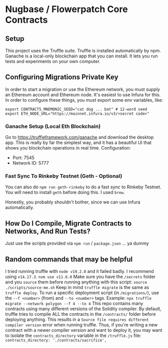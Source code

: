 # Nugbase / Flowerpatch Core Contracts

## Setup

This project uses the Truffle suite. Truffle is installed automatically by npm.
Ganache is a local-only blockchain app that you can install. It lets you run
tests and experiments on your own computer.

## Configuring Migrations Private Key

In order to start a migration or use the Ethereum network, you must supply
an Ethereum account and Ethereum node. It's easiest to use Infura for this.
In order to configure these things, you must export some env variables, like:

    export CONTRACTS_MNEMONIC_SEED="cat dog ... bat" # 12-word seed
    export ETH_NODE_URL="https://mainnet.infura.io/v3/<secret code>"

### Ganache Setup (Local Eth Blockchain)

Go to https://truffleframework.com/ganache and download the desktop app. This
is really by far the simplest way, and it has a beautiful UI that shows you
blockchain operations in real time. Configuration:

 * Port: 7545
 * Network ID: 5777

### Fast Sync To Rinkeby Testnet (Geth - Optional)

You can also do `npm run geth-rinkeby` to do a fast sync to Rinkeby Testnet.
You will need to install `geth` before doing this. I used `brew`.

Honestly, you probably shouldn't bother, since we can use Infura automatically.

## How Do I Compile, Migrate Contracts to Networks, And Run Tests?

Just use the scripts provided via `npm run` / `package.json` ... ya dummy

## Random commands that may be helpful

I tried running truffle with `node v19.2.0` and it failed badly. I recommend using `v14.17.3`.
`nvm use v11.6.0`
Make sure you have the `/secrets` folder and you `source` them before running anything with this script:
`source ./scripts/source-me.sh`
Keep in mind `truffle migrate` is the same as `truffle deploy`. To run a specific deployment script (in `/migrations/`), use the `--f <number>` (from) and `--to <number>` tags. Example:
`npx truffle migrate --network polygon --f 4 --to 4`
This repo contains many contracts using many different versions of the Solidity compiler. By default, truffle tries to compile ALL the contracts in the `/contracts/` folder before deploying anything. This results in a `Source file requires different compiler version` error when running truffle. Thus, if you're writing a new contract with a newer compiler version and want to deploy it, you may want to isolate the `contracts_directory` variable in the `/truffle.js` file:
`contracts_directory: './contracts/sacrifice',`
